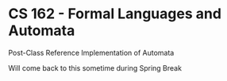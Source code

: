 # CS 162 - Formal Languages and Automata 

Post-Class Reference Implementation of Automata

Will come back to this sometime during Spring Break